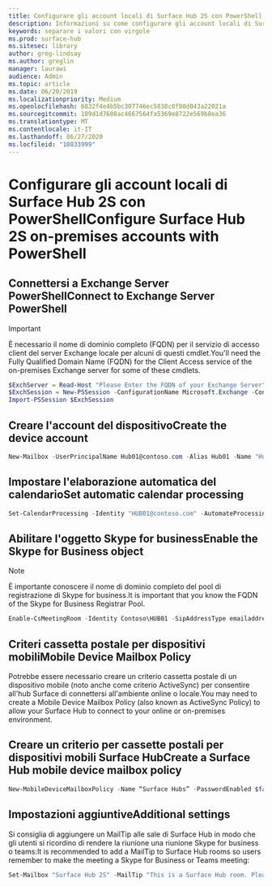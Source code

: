 ```yaml
---
title: Configurare gli account locali di Surface Hub 2S con PowerShell
description: Informazioni su come configurare gli account locali di Surface Hub 2S con PowerShell
keywords: separare i valori con virgole
ms.prod: surface-hub
ms.sitesec: library
author: greg-lindsay
ms.author: greglin
manager: laurawi
audience: Admin
ms.topic: article
ms.date: 06/20/2019
ms.localizationpriority: Medium
ms.openlocfilehash: 6832f4e4b5bc307746ec5838c0f80d043a22021a
ms.sourcegitcommit: 109d1d7608ac4667564fa5369e8722e569b8ea36
ms.translationtype: MT
ms.contentlocale: it-IT
ms.lasthandoff: 06/27/2020
ms.locfileid: "10833999"
---
```

# <span data-ttu-id="d405e-104">Configurare gli account locali di Surface Hub 2S con PowerShell</span><span class="sxs-lookup"><span data-stu-id="d405e-104">Configure Surface Hub 2S on-premises accounts with PowerShell</span></span>

## <span data-ttu-id="d405e-105">Connettersi a Exchange Server PowerShell</span><span class="sxs-lookup"><span data-stu-id="d405e-105">Connect to Exchange Server PowerShell</span></span>

> [!IMPORTANT]
> <span data-ttu-id="d405e-106">È necessario il nome di dominio completo (FQDN) per il servizio di accesso client del server Exchange locale per alcuni di questi cmdlet.</span><span class="sxs-lookup"><span data-stu-id="d405e-106">You'll need the Fully Qualified Domain Name (FQDN) for the Client Access service of the on-premises Exchange server for some of these cmdlets.</span></span>

```PowerShell
$ExchServer = Read-Host "Please Enter the FQDN of your Exchange Server"
$ExchSession = New-PSSession -ConfigurationName Microsoft.Exchange -ConnectionUri http://$ExchServer/PowerShell/ -Authentication Kerberos -Credential (Get-Credential)
Import-PSSession $ExchSession
```

## <span data-ttu-id="d405e-107">Creare l'account del dispositivo</span><span class="sxs-lookup"><span data-stu-id="d405e-107">Create the device account</span></span>

```PowerShell
New-Mailbox -UserPrincipalName Hub01@contoso.com -Alias Hub01 -Name "Hub 01" -Room -EnableRoomMailboxAccount $true -RoomMailboxPassword (ConvertTo-SecureString -String <password> -AsPlainText -Force)
```

## <span data-ttu-id="d405e-108">Impostare l'elaborazione automatica del calendario</span><span class="sxs-lookup"><span data-stu-id="d405e-108">Set automatic calendar processing</span></span>

```PowerShell
Set-CalendarProcessing -Identity "HUB01@contoso.com" -AutomateProcessing AutoAccept -AddOrganizerToSubject $false –AllowConflicts   $false –DeleteComments $false -DeleteSubject $false -RemovePrivateProperty $false -AddAdditionalResponse $true -AdditionalResponse "This room is equipped with a Surface Hub"
```

## <span data-ttu-id="d405e-109">Abilitare l'oggetto Skype for business</span><span class="sxs-lookup"><span data-stu-id="d405e-109">Enable the Skype for Business object</span></span>

> [!NOTE]
> <span data-ttu-id="d405e-110">È importante conoscere il nome di dominio completo del pool di registrazione di Skype for business.</span><span class="sxs-lookup"><span data-stu-id="d405e-110">It is important that you know the FQDN of the Skype for Business Registrar Pool.</span></span>

```PowerShell
Enable-CsMeetingRoom -Identity Contoso\HUB01 -SipAddressType emailaddress -RegistrarPool SfbIEFE01.contoso.local
```

## <span data-ttu-id="d405e-111">Criteri cassetta postale per dispositivi mobili</span><span class="sxs-lookup"><span data-stu-id="d405e-111">Mobile Device Mailbox Policy</span></span>

<span data-ttu-id="d405e-112">Potrebbe essere necessario creare un criterio cassetta postale di un dispositivo mobile (noto anche come criterio ActiveSync) per consentire all'hub Surface di connettersi all'ambiente online o locale.</span><span class="sxs-lookup"><span data-stu-id="d405e-112">You may need to create a Mobile Device Mailbox Policy (also known as ActiveSync Policy) to allow your Surface Hub to connect to your online or on-premises environment.</span></span>

## <span data-ttu-id="d405e-113">Creare un criterio per cassette postali per dispositivi mobili Surface Hub</span><span class="sxs-lookup"><span data-stu-id="d405e-113">Create a Surface Hub mobile device mailbox policy</span></span>

```PowerShell
New-MobileDeviceMailboxPolicy -Name “Surface Hubs” -PasswordEnabled $false
```

## <span data-ttu-id="d405e-114">Impostazioni aggiuntive</span><span class="sxs-lookup"><span data-stu-id="d405e-114">Additional settings</span></span>

<span data-ttu-id="d405e-115">Si consiglia di aggiungere un MailTip alle sale di Surface Hub in modo che gli utenti si ricordino di rendere la riunione una riunione Skype for business o teams:</span><span class="sxs-lookup"><span data-stu-id="d405e-115">It is recommended to add a MailTip to Surface Hub rooms so users remember to make the meeting a Skype for Business or Teams meeting:</span></span>

```PowerShell
Set-Mailbox "Surface Hub 2S" -MailTip "This is a Surface Hub room. Please make sure this is a Microsoft Teams meeting."
```
